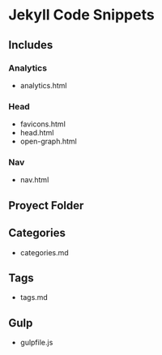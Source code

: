 # Jekyll Code Snippets

## Includes

### Analytics

  * analytics.html

### Head

  * favicons.html
  * head.html
  * open-graph.html

### Nav

  * nav.html

## Proyect Folder

## Categories

  * categories.md

## Tags

  * tags.md

## Gulp

  * gulpfile.js
